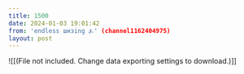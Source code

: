 ```yaml
---
title: 1500
date: 2024-01-03 19:01:42
from: 'endless шизing ⍼' (channel1162404975)
layout: post
---
```


![[(File not included. Change data exporting settings to download.)]]


